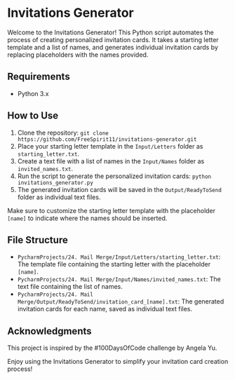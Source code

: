 # Invitations Generator

Welcome to the Invitations Generator! This Python script automates the process of creating personalized invitation cards. It takes a starting letter template and a list of names, and generates individual invitation cards by replacing placeholders with the names provided.

## Requirements
- Python 3.x

## How to Use

1. Clone the repository: `git clone https://github.com/FreeSpirit11/invitations-generator.git`
2. Place your starting letter template in the `Input/Letters` folder as `starting_letter.txt`.
3. Create a text file with a list of names in the `Input/Names` folder as `invited_names.txt`.
4. Run the script to generate the personalized invitation cards: `python invitations_generator.py`
5. The generated invitation cards will be saved in the `Output/ReadyToSend` folder as individual text files.

Make sure to customize the starting letter template with the placeholder `[name]` to indicate where the names should be inserted.

## File Structure

- `PycharmProjects/24. Mail Merge/Input/Letters/starting_letter.txt`: The template file containing the starting letter with the placeholder `[name]`.
- `PycharmProjects/24. Mail Merge/Input/Names/invited_names.txt`: The text file containing the list of names.
- `PycharmProjects/24. Mail Merge/Output/ReadyToSend/invitation_card_[name].txt`: The generated invitation cards for each name, saved as individual text files.

## Acknowledgments

This project is inspired by the #100DaysOfCode challenge by Angela Yu.

Enjoy using the Invitations Generator to simplify your invitation card creation process!

